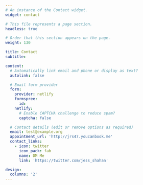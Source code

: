 ```yaml
---
# An instance of the Contact widget.
widget: contact

# This file represents a page section.
headless: true

# Order that this section appears on the page.
weight: 130

title: Contact
subtitle:

content:
  # Automatically link email and phone or display as text?
  autolink: false

  # Email form provider
  form:
    provider: netlify
    formspree:
      id:
    netlify:
      # Enable CAPTCHA challenge to reduce spam?
      captcha: false

  # Contact details (edit or remove options as required)
  email: test@example.org
  appointment_url: 'http://jrs47.youcanbook.me'
  contact_links:
    - icon: twitter
      icon_pack: fab
      name: DM Me
      link: 'https://twitter.com/jess_shahan'

design:
  columns: '2'
---
```

